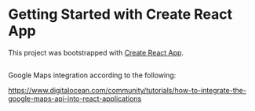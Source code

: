 # Getting Started with Create React App

This project was bootstrapped with [Create React App](https://github.com/facebook/create-react-app).

## 

Google Maps integration according to the following: 

https://www.digitalocean.com/community/tutorials/how-to-integrate-the-google-maps-api-into-react-applications